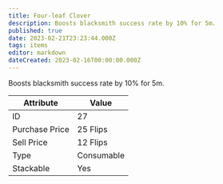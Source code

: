 ```yaml
---
title: Four-leaf Clover
description: Boosts blacksmith success rate by 10% for 5m.
published: true
date: 2023-02-21T23:23:44.000Z
tags: items
editor: markdown
dateCreated: 2023-02-16T00:00:00.000Z
---
```


Boosts blacksmith success rate by 10% for 5m.

|Attribute|Value|
|-|-|
|ID|27|
|Purchase Price|25 Flips|
|Sell Price|12 Flips|
|Type|Consumable|
|Stackable|Yes|

